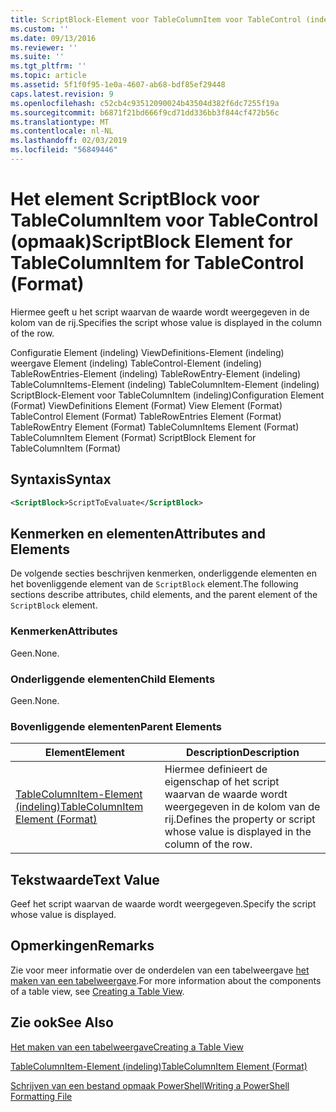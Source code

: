 ```yaml
---
title: ScriptBlock-Element voor TableColumnItem voor TableControl (indeling) | Microsoft Docs
ms.custom: ''
ms.date: 09/13/2016
ms.reviewer: ''
ms.suite: ''
ms.tgt_pltfrm: ''
ms.topic: article
ms.assetid: 5f1f0f95-1e0a-4607-ab68-bdf85ef29448
caps.latest.revision: 9
ms.openlocfilehash: c52cb4c93512090024b43504d382f6dc7255f19a
ms.sourcegitcommit: b6871f21bd666f9cd71dd336bb3f844cf472b56c
ms.translationtype: MT
ms.contentlocale: nl-NL
ms.lasthandoff: 02/03/2019
ms.locfileid: "56849446"
---
```

# <a name="scriptblock-element-for-tablecolumnitem-for-tablecontrol-format"></a><span data-ttu-id="28a68-102">Het element ScriptBlock voor TableColumnItem voor TableControl (opmaak)</span><span class="sxs-lookup"><span data-stu-id="28a68-102">ScriptBlock Element for TableColumnItem for TableControl (Format)</span></span>

<span data-ttu-id="28a68-103">Hiermee geeft u het script waarvan de waarde wordt weergegeven in de kolom van de rij.</span><span class="sxs-lookup"><span data-stu-id="28a68-103">Specifies the script whose value is displayed in the column of the row.</span></span>

<span data-ttu-id="28a68-104">Configuratie Element (indeling) ViewDefinitions-Element (indeling) weergave Element (indeling) TableControl-Element (indeling) TableRowEntries-Element (indeling) TableRowEntry-Element (indeling) TableColumnItems-Element (indeling) TableColumnItem-Element (indeling) ScriptBlock-Element voor TableColumnItem (indeling)</span><span class="sxs-lookup"><span data-stu-id="28a68-104">Configuration Element (Format) ViewDefinitions Element (Format) View Element (Format) TableControl Element (Format) TableRowEntries Element (Format) TableRowEntry Element (Format) TableColumnItems Element (Format) TableColumnItem Element (Format) ScriptBlock Element for TableColumnItem (Format)</span></span>

## <a name="syntax"></a><span data-ttu-id="28a68-105">Syntaxis</span><span class="sxs-lookup"><span data-stu-id="28a68-105">Syntax</span></span>

```xml
<ScriptBlock>ScriptToEvaluate</ScriptBlock>
```

## <a name="attributes-and-elements"></a><span data-ttu-id="28a68-106">Kenmerken en elementen</span><span class="sxs-lookup"><span data-stu-id="28a68-106">Attributes and Elements</span></span>

<span data-ttu-id="28a68-107">De volgende secties beschrijven kenmerken, onderliggende elementen en het bovenliggende element van de `ScriptBlock` element.</span><span class="sxs-lookup"><span data-stu-id="28a68-107">The following sections describe attributes, child elements, and the parent element of the `ScriptBlock` element.</span></span>

### <a name="attributes"></a><span data-ttu-id="28a68-108">Kenmerken</span><span class="sxs-lookup"><span data-stu-id="28a68-108">Attributes</span></span>

<span data-ttu-id="28a68-109">Geen.</span><span class="sxs-lookup"><span data-stu-id="28a68-109">None.</span></span>

### <a name="child-elements"></a><span data-ttu-id="28a68-110">Onderliggende elementen</span><span class="sxs-lookup"><span data-stu-id="28a68-110">Child Elements</span></span>

<span data-ttu-id="28a68-111">Geen.</span><span class="sxs-lookup"><span data-stu-id="28a68-111">None.</span></span>

### <a name="parent-elements"></a><span data-ttu-id="28a68-112">Bovenliggende elementen</span><span class="sxs-lookup"><span data-stu-id="28a68-112">Parent Elements</span></span>

|<span data-ttu-id="28a68-113">Element</span><span class="sxs-lookup"><span data-stu-id="28a68-113">Element</span></span>|<span data-ttu-id="28a68-114">Description</span><span class="sxs-lookup"><span data-stu-id="28a68-114">Description</span></span>|
|-------------|-----------------|
|[<span data-ttu-id="28a68-115">TableColumnItem-Element (indeling)</span><span class="sxs-lookup"><span data-stu-id="28a68-115">TableColumnItem Element (Format)</span></span>](./tablecolumnitem-element-for-tablecolumnitems-for-tablecontrol-format.md)|<span data-ttu-id="28a68-116">Hiermee definieert de eigenschap of het script waarvan de waarde wordt weergegeven in de kolom van de rij.</span><span class="sxs-lookup"><span data-stu-id="28a68-116">Defines the property or script whose value is displayed in the column of the row.</span></span>|

## <a name="text-value"></a><span data-ttu-id="28a68-117">Tekstwaarde</span><span class="sxs-lookup"><span data-stu-id="28a68-117">Text Value</span></span>

<span data-ttu-id="28a68-118">Geef het script waarvan de waarde wordt weergegeven.</span><span class="sxs-lookup"><span data-stu-id="28a68-118">Specify the script whose value is displayed.</span></span>

## <a name="remarks"></a><span data-ttu-id="28a68-119">Opmerkingen</span><span class="sxs-lookup"><span data-stu-id="28a68-119">Remarks</span></span>

<span data-ttu-id="28a68-120">Zie voor meer informatie over de onderdelen van een tabelweergave [het maken van een tabelweergave](./creating-a-table-view.md).</span><span class="sxs-lookup"><span data-stu-id="28a68-120">For more information about the components of a table view, see [Creating a Table View](./creating-a-table-view.md).</span></span>

## <a name="see-also"></a><span data-ttu-id="28a68-121">Zie ook</span><span class="sxs-lookup"><span data-stu-id="28a68-121">See Also</span></span>

[<span data-ttu-id="28a68-122">Het maken van een tabelweergave</span><span class="sxs-lookup"><span data-stu-id="28a68-122">Creating a Table View</span></span>](./creating-a-table-view.md)

[<span data-ttu-id="28a68-123">TableColumnItem-Element (indeling)</span><span class="sxs-lookup"><span data-stu-id="28a68-123">TableColumnItem Element (Format)</span></span>](./tablecolumnitem-element-for-tablecolumnitems-for-tablecontrol-format.md)

[<span data-ttu-id="28a68-124">Schrijven van een bestand opmaak PowerShell</span><span class="sxs-lookup"><span data-stu-id="28a68-124">Writing a PowerShell Formatting File</span></span>](./writing-a-powershell-formatting-file.md)
